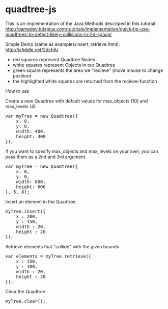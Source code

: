 quadtree-js
===========

This is an implementation of the Java Methods descriped in this tutorial:
http://gamedev.tutsplus.com/tutorials/implementation/quick-tip-use-quadtrees-to-detect-likely-collisions-in-2d-space/


Simple Demo (same as examples/insert_retrieve.html):
http://jsfiddle.net/2dchA/

* red squares represent Quadtree Nodes
* white squares represent Objects in our Quadtree
* green square represents the area we "recieve" (move mouse to change position) 
* the highlighted white squares are returned from the recieve-function

*How to use*

Create a new Quadtree with default values for max_objects (10) and max_levels (4)
<pre>
var myTree = new Quadtree({
	x: 0,
	y: 0,
	width: 400,
	height: 300
});
</pre>

If you want to specify max_objects and max_levels on your own, you can pass them as a 2nd and 3rd argument
<pre>
var myTree = new Quadtree({
	x: 0,
	y: 0,
	width: 800,
	height: 600
}, 5, 8);
</pre> 

Insert an element in the Quadtree
<pre>
myTree.insert({
	x : 200,
	y : 150,
	width : 20,
	height : 20
});
</pre>

Retrieve elements that "collide" with the given bounds
<pre>
var elements = myTree.retrieve({
	x : 150,
	y : 100,
	width : 20,
	height : 20
});
</pre>

Clear the Quadtree
<pre>
myTree.clear();
</pre>